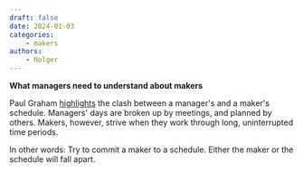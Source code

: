 ```yaml
---
draft: false
date: 2024-01-03
categories:
    - makers
authors:
    - Holger
---
```


**What managers need to understand about makers**

Paul Graham [highlights](https://paulgraham.com/makersschedule.html) the clash between a manager's and a maker's schedule. Managers' days are broken up by meetings, and planned by others. Makers, however, strive when they work through long, uninterrupted time periods.

In other words: Try to commit a maker to a schedule. Either the maker or the schedule will fall apart.